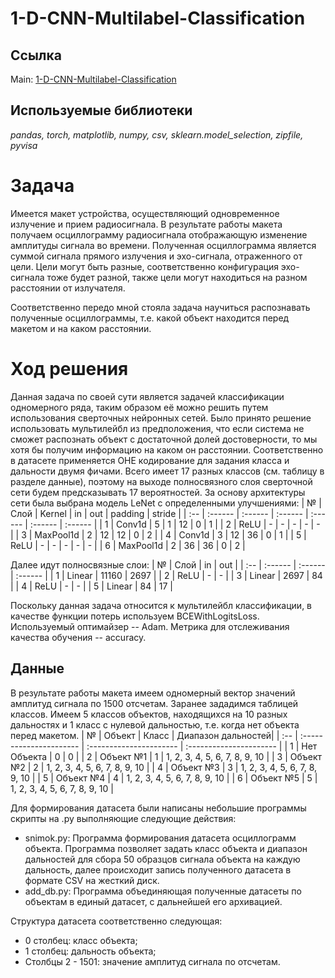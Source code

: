 # 1-D-CNN-Multilabel-Classification

## Ссылка
Main: [1-D-CNN-Multilabel-Classification](https://github.com/svvema/1-D-CNN-Multilabel-Classification/blob/main/signal_work.ipynb)

## Используемые библиотеки
*pandas, torch, matplotlib, numpy, csv, sklearn.model_selection, zipfile, pyvisa*

# Задача

Имеется макет устройства, осуществляющий одновременное излучение и прием радиосигнала. 
В результате работы макета получаем осциллограмму радиосигнала отображающую изменение амплитуды сигнала во времени.
Полученная осциллограмма является суммой сигнала прямого излучения и эхо-сигнала, отраженного от цели. 
Цели могут быть разные, соответственно конфигурация эхо-сигнала тоже будет разной, также цели могут находиться на разном расстоянии от излучателя.

Соответственно передо мной стояла задача научиться распознавать полученные осциллограммы, т.е. какой объект находится перед макетом и на каком расстоянии.

# Ход решения

Данная задача по своей сути является задачей классификации одномерного ряда, таким образом её можно решить путем использования сверточных нейронных сетей.
Было принято решение использовать мультилейбл из предположения, что если система не сможет распознать объект с достаточной долей достоверности, то мы хотя бы получим информацию на каком он расстоянии.
Соответственно в датасете применяется OHE кодирование для задания класса и дальности двумя фичами.
Всего имеет 17 разных классов (см. таблицу в разделе данные), поэтому на выходе полносвязного слоя сверточной сети будем предсказывать 17 вероятностей.
За основу архитектуры сети была выбрана модель LeNet с определенными улучшениями:
| № | Слой | Kernel | in | out | padding | stride |
| :-- | :------ | :------ | :------ | :------ | :------ | :------ |
| 1 | Conv1d | 5 | 1 | 12 | 0 | 1 |
| 2 | ReLU | - | - | - | - | - |
| 3 | MaxPool1d | 2 | 12 | 12 | 0 | 2 |
| 4 | Conv1d | 3 | 12 | 36 | 0 | 1 |
| 5 | ReLU | - | - | - | - | - |
| 6 | MaxPool1d | 2 | 36 | 36 | 0 | 2 |

Далее идут полносвязные слои:
| № | Слой | in | out |
| :-- | :------ | :------ | :------ |
| 1 | Linear | 11160 | 2697 |
| 2 | ReLU | - | - |
| 3 | Linear | 2697 | 84 |
| 4 | ReLU | - | - |
| 5 | Linear | 84 | 17 |

Поскольку данная задача относится к мультилейбл классификации, в качестве функции потерь используем BCEWithLogitsLoss.
Используемый оптимайзер -- Adam.
Метрика для отслеживания качества обучения -- accuracy.

## Данные

В результате работы макета имеем одномерный вектор значений амплитуд сигнала по 1500 отсчетам.
Заранее зададимся таблицей классов. Имеем 5 классов объектов, находящихся на 10 разных дальностях и 1 класс с нулевой дальностью, т.е. когда нет объекта перед макетом.
| № | Объект | Класс | Диапазон дальностей|
| :-- | :---------------------- | :---------------------- | :---------------------- |
| 1 | Нет Объекта | 0 | 0 |
| 2 | Объект №1 | 1 | 1, 2, 3, 4, 5, 6, 7, 8, 9, 10 |
| 3 | Объект №2 | 2 | 1, 2, 3, 4, 5, 6, 7, 8, 9, 10 |
| 4 | Объект №3 | 3 | 1, 2, 3, 4, 5, 6, 7, 8, 9, 10 |
| 5 | Объект №4 | 4 | 1, 2, 3, 4, 5, 6, 7, 8, 9, 10 |
| 6 | Объект №5 | 5 | 1, 2, 3, 4, 5, 6, 7, 8, 9, 10 |

Для формирования датасета были написаны небольшие программы скрипты на .py выполняющие следующие действия:
- snimok.py: 
Программа формирования датасета осциллограмм объекта. Программа позволяет задать класс объекта и диапазон дальностей для сбора 50 образцов сигнала объекта на каждую дальность, далее происходит запись полученного датасета в формате CSV на жесткий диск.
- add_db.py: 
Программа объединяющая полученные датасеты по объектам в единый датасет, с дальнейшей его архивацией.

Структура датасета соответственно следующая:
- 0 столбец: класс объекта;
- 1 столбец:  дальность объекта;
- Столбцы 2 - 1501:  значение амплитуд сигнала по отсчетам.


